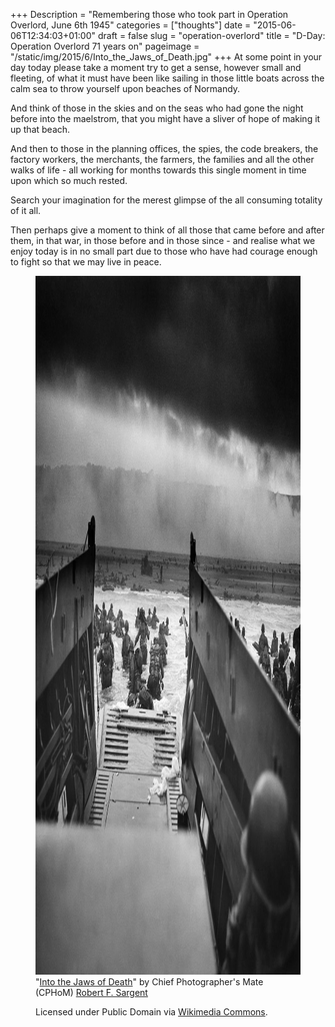 +++
Description = "Remembering those who took part in Operation Overlord, June 6th 1945"
categories = ["thoughts"]
date = "2015-06-06T12:34:03+01:00"
draft = false
slug = "operation-overlord"
title = "D-Day: Operation Overlord 71 years on"
pageimage = "/static/img/2015/6/Into_the_Jaws_of_Death.jpg"
+++
At some point in your day today please take a moment try to get a sense, however small and fleeting, of what it must have been like sailing in those little boats across the calm sea to throw yourself upon beaches of Normandy.

And think of those in the skies and on the seas who had gone the night before into the maelstrom, that you might have a sliver of hope of making it up that beach.

And then to those in the planning offices, the spies, the code breakers, the factory workers, the merchants, the farmers, the families and all the other walks of life - all working for months towards this single moment in time upon which so much rested.

Search your imagination for the merest glimpse of the all consuming totality of it all.

Then perhaps give a moment to think of all those that came before and after them, in that war, in those before and in those since - and realise what we enjoy today is in no small part due to those who have had courage enough to fight so that we may live in peace.

<figure><a href="http://commons.wikimedia.org/wiki/File:Into_the_Jaws_of_Death_23-0455M_edit.jpg#/media/File:Into_the_Jaws_of_Death_23-0455M_edit.jpg"><img src="/static/img/2015/06/Into_the_Jaws_of_Death.jpg" width="900" height="1118" alt="Into the Jaws of Death 23-0455M edit.jpg"></a><br>

<figcaption>"<a href="http://commons.wikimedia.org/wiki/File:Into_the_Jaws_of_Death_23-0455M_edit.jpg#/media/File:Into_the_Jaws_of_Death_23-0455M_edit.jpg">Into the Jaws of Death</a>" by <span class="fn value">Chief Photographer's Mate (CPHoM) <a href="//en.wikipedia.org/wiki/Robert_F._Sargent" class="extiw" title="en:Robert F. Sargent">Robert F. Sargent</a><br />

Licensed under Public Domain via <a href="//commons.wikimedia.org/wiki/">Wikimedia Commons</a>.
</figure>
<!--more-->
